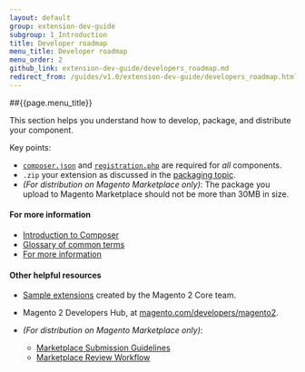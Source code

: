 ```yaml
---
layout: default
group: extension-dev-guide
subgroup: 1_Introduction
title: Developer roadmap
menu_title: Developer roadmap
menu_order: 2
github_link: extension-dev-guide/developers_roadmap.md
redirect_from: /guides/v1.0/extension-dev-guide/developers_roadmap.html
---
```


##{{page.menu_title}}


This section helps you understand how to develop, package, and distribute your component. 

Key points:

*	<a href="{{ site.gdeurl }}extension-dev-guide/composer-integration.html" target="_blank">`composer.json`</a> and <a href="{{ site.gdeurl }}extension-dev-guide/component-registration.html" target="_blank">`registration.php`</a> are required for *all* components.
*	`.zip` your extension as discussed in the <a href="{{ site.gdeurl }}extension-dev-guide/package_module.html" target="_blank">packaging topic</a>.
*	*(For distribution on Magento Marketplace only)*: The package you upload to Magento Marketplace should not be more than 30MB in size.

#### For more information
*	<a href="{{ site.gdeurl }}mktpl-quickstart/intro-composer.html">Introduction to Composer</a>
*	<a href="{{ site.gdeurl }}mktpl-quickstart/intro-composer-gloss.html">Glossary of common terms</a>
*	<a href="{{ site.gdeurl }}mktpl-quickstart/intro-moreinfo.html">For more information</a>

#### Other helpful resources
*	<a href="https://github.com/magento/magento2-samples">Sample extensions</a> created by the Magento 2 Core team.
*	Magento 2 Developers Hub, at <a href="http://magento.com/developers/magento2">magento.com/developers/magento2</a>.
*	*(For distribution on Magento Marketplace only)*: 

	*	<a href="http://docs.magento.com/marketplace/user_guide/getting-started/guidelines.html" target="_blank">Marketplace Submission Guidelines</a>
	*	<a href="http://docs.magento.com/marketplace/user_guide/extensions/review-workflow.html" target="_blank">Marketplace Review Workflow</a>